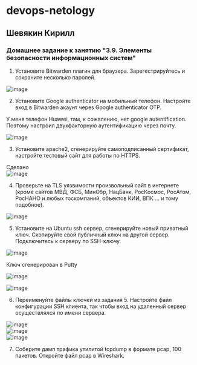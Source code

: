 # devops-netology  
## Шевякин Кирилл  

### Домашнее задание к занятию "3.9. Элементы безопасности информационных систем"

1) Установите Bitwarden плагин для браузера. Зарегестрируйтесь и сохраните несколько паролей.

![image](https://user-images.githubusercontent.com/93198418/155091793-2de00e57-42ee-4a80-b21b-e5f293dc4850.png)

2) Установите Google authenticator на мобильный телефон. Настройте вход в Bitwarden акаунт через Google authenticator OTP.

У меня телефон Huawei, там, к сожалению, нет google autentification. Поэтому настроил двухфакторную аутентификацию через почту.

![image](https://user-images.githubusercontent.com/93198418/155515899-2a5f714f-87b9-493d-b510-f46accbbb43c.png)

3) Установите apache2, сгенерируйте самоподписанный сертификат, настройте тестовый сайт для работы по HTTPS.

Сделано  
![image](https://user-images.githubusercontent.com/93198418/155521036-4fa739ec-49d6-4099-ad0d-0d06b2657cf3.png)  

4) Проверьте на TLS уязвимости произвольный сайт в интернете (кроме сайтов МВД, ФСБ, МинОбр, НацБанк, РосКосмос, РосАтом, РосНАНО и любых госкомпаний, объектов КИИ, ВПК ... и тому подобное).

![image](https://user-images.githubusercontent.com/93198418/155521913-a85c5538-bad2-4e62-ac08-7fe381403428.png)

5) Установите на Ubuntu ssh сервер, сгенерируйте новый приватный ключ. Скопируйте свой публичный ключ на другой сервер. Подключитесь к серверу по SSH-ключу.

![image](https://user-images.githubusercontent.com/93198418/155525387-638bcff9-a766-4860-bcc6-6351c2cbf9a3.png)  

Ключ сгенерирован в Putty  

![image](https://user-images.githubusercontent.com/93198418/155525719-cea1cac8-1960-4a7d-8710-92a0ed6e8622.png)  

![image](https://user-images.githubusercontent.com/93198418/155526019-d1df9cc9-fab9-4bd4-b0ae-447ba0a06d90.png)

6) Переименуйте файлы ключей из задания 5. Настройте файл конфигурации SSH клиента, так чтобы вход на удаленный сервер осуществлялся по имени сервера.

![image](https://user-images.githubusercontent.com/93198418/155527614-a87ccc0c-999c-4754-851f-12137c26ddd1.png)  
![image](https://user-images.githubusercontent.com/93198418/155527852-8e63a2bf-d7a8-413b-a7c4-0083bc1be527.png)  
![image](https://user-images.githubusercontent.com/93198418/155527667-d273952f-d01d-4a5f-a1f6-d398828a5d5b.png)  

7) Соберите дамп трафика утилитой tcpdump в формате pcap, 100 пакетов. Откройте файл pcap в Wireshark.


